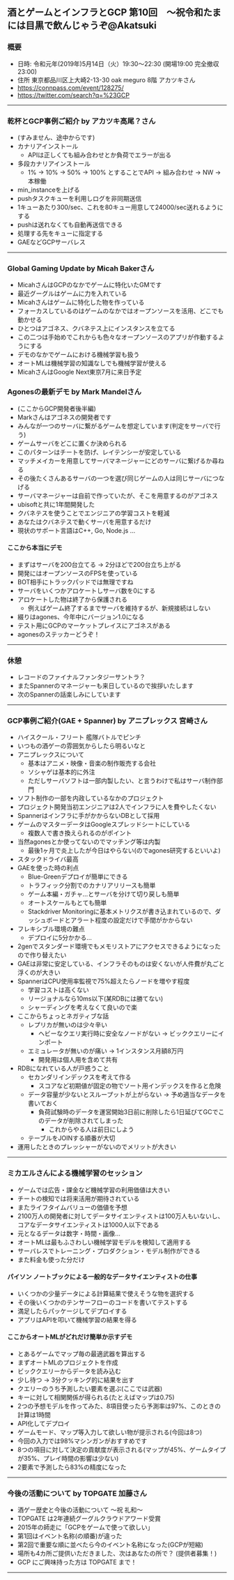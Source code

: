 酒とゲームとインフラとGCP 第10回　〜祝令和たまには目黒で飲んじゃうぞ@Akatsuki
-----

### 概要

* 日時: 令和元年(2019年)5月14日（火）19:30〜22:30 (開場19:00 完全撤収23:00)
* 住所 東京都品川区上大崎2-13-30 oak meguro 8階 アカツキさん
* https://connpass.com/event/128275/
* https://twitter.com/search?q=%23GCP

-----

### 乾杯とGCP事例ご紹介 by アカツキ高尾？さん

* (すみません、途中からです)
* カナリアインストール
    * APIは正しくても組み合わせとか負荷でエラーが出る
* 多段カナリアインストール
    * 1% -> 10% -> 50% -> 100% とすることでAPI -> 組み合わせ -> NW -> 本稼働
* min_instanceを上げる
* pushタスクキューを利用しログを非同期送信
* 1キューあたり300/sec、これを80キュー用意して24000/sec送れるようにする
* pushは送れなくても自動再送信できる
* 処理する先をキューに指定する
* GAEなどGCPサーバレス

-----

### Global Gaming Update by Micah Bakerさん

* MicahさんはGCPのなかでゲームに特化いたGMです
* 最近グーグルはゲームに力を入れている
* Micahさんはゲームに特化した物を作っている
* フォーカスしているのはゲームのなかではオープンソースを活用、どこでも動かせる
* ひとつはアゴネス、クバネテス上にインスタンスを立てる
* この二つは手始めでこれからも色々なオープンソースのアプリが作動するようにする
* デモのなかでゲームにおける機械学習も扱う
* オートMLは機械学習の知識なしでも機械学習が使える
* MicahさんはGoogle Next東京7月に来日予定

### Agonesの最新デモ by Mark Mandelさん

* (ここからGCP開発者後半編)
* Markさんはアゴネスの開発者です
* みんなが一つのサーバに繋がるゲームを想定しています(判定をサーバで行う)
* ゲームサーバをどこに置くか決められる
* このパターンはチートを防げ、レイテンシーが安定している
* マッチメイカーを用意してサーバマネージャーにどのサーバに繋げるか尋ねる
* その後たくさんあるサーバの一つを選び同じゲームの人は同じサーバにつなげる
* サーバマネージャーは自前で作っていたが、そこを用意するのがアゴネス
* ubisoftと共に1年間開発した
* クバネテスを使うことでエンジニアの学習コストを軽減
* あなたはクバネテスで動くサーバを用意するだけ
* 現状のサポート言語はC++, Go, Node.js …

#### ここから本当にデモ

* まずはサーバを200台立てる -> 2分ほどで200台立ち上がる
* 開発にはオープンソースのFPSを使っている
* BOT相手にトラックパッドでは無理ですね
* サーバをいくつかアロケートしサーバ数を0にする
* アロケートした物は終了から保護される
    * 例えばゲーム終了するまでサーバを維持するが、新規接続はしない
* 綴りはagones、今年中にバージョン1.0になる
* テスト用にGCPのマーケットプレイスにアゴネスがある
* agonesのステッカーどうぞ！

-----

### 休憩
* レコードのファイナルファンタジーサントラ？
* またSpannerのマネージャーも来日しているので挨拶いたします
* 次のSpannerの話楽しみにしています

-----

### GCP事例ご紹介(GAE + Spanner) by アニプレックス 宮崎さん

* ハイスクール・フリート 艦隊バトルでピンチ
* いつもの酒ゲーの雰囲気からしたら明るいなと
* アニプレックスについて
    * 基本はアニメ・映像・音楽の制作販売する会社
    * ソシャゲは基本的に外注
    * ただしサーバソフトは一部内製したい、と言うわけで私はサーバ制作部門
* ソフト制作の一部を内政しているなかのプロジェクト
* プロジェクト開発当初エンジニアは2人でインフラに人を費やしたくない
* Spannerはインフラに手がかからないDBとして採用
* ゲームのマスターデータはGoogleスプレッドシートにしている
    * 複数人で書き換えられるのがポイント
* 当然agonesとか使ってないのでマッチング等は内製
    * 最後1ヶ月で炎上したが今日はやらない(のでagones研究するといいよ)
* スタックドライバ最高
* GAEを使った時の利点
    * Blue-Greenデプロイが簡単にできる
    * トラフィック分割でのカナリアリリースも簡単
    * ゲーム本編・ガチャ…とサーバを分けて切り戻しも簡単
    * オートスケールもとても簡単
    * Stackdriver Monitoringに基本メトリクスが書き込まれているので、ダッシュボードとアラート程度の設定だけで手間がかからない
* フレキシブル環境の難点
    * デプロイに5分かかる…
* 2genでスタンダード環境でもメモリストアにアクセスできるようになったので作り替えたい
* GAEは非常に安定している、インフラそのものは安くないが人件費が丸ごと浮くのが大きい
* SpannerはCPU使用率監視で75%超えたらノードを増やす程度
    * 学習コストは高くない
    * リージョナルなら10ms以下(某RDBには勝てない)
    * シャーディングを考えなくて良いので楽
* ここからちょっとネガティブな話
    * レプリカが無いのは少々辛い
        * ヘビーなクエリ実行時に安全なノードがない -> ビッククエリーにインポート
    * エミュレータが無いのが痛い -> 1インスタンス月額8万円
        * 開発用は個人用を含めて共有
* RDBになれている人が戸惑うこと
    * セカンダリインデックスを考えて作る
        * スコアなど初期値が固定の物でソート用インデックスを作ると危険
    * データ容量が少ないとスループットが上がらない -> 予め適当なデータを書いておく
        * 負荷試験時のデータを運営開始3日前に削除したら1日延びてGCでこのデータが削除されてしまった
            * これからやる人は前日にしよう
    * テーブルをJOINする順番が大切
* 運用したときのプレッシャーがないのでメリットが大きい

-----

### ミカエルさんによる機械学習のセッション

* ゲームでは広告・課金など機械学習の利用価値は大きい
* チートの検知では将来活用が期待されている
* またライフタイムバリューの価値を予想
* 2100万人の開発者に対してデータサイエンティストは100万人もいないし、コアなデータサイエンティストは1000人以下である
* 元となるデータは数字・時間・画像…
* オートMLは最もふさわしい機械学習モデルを検知して適用する
* サーバレスでトレーニング・プロダクション・モデル制作ができる
* また料金も使った分だけ

#### パイソン ノートブックによる一般的なデータサイエンティストの仕事

* いくつかの少量データによる計算結果で使えそうな物を選択する
* その後いくつかのテンサーフローのコードを書いてテストする
* 満足したらパッケージしてデプロイする
* アプリはAPIを叩いて機械学習の結果を得る

#### ここからオートMLがどれだけ簡単か示すデモ

* とあるゲームでマップ毎の最適武器を算出する
* まずオートMLのプロジェクトを作成
* ビッククエリーからデータを読み込む
* 少し待つ -> 3分クッキング的に結果を出す
* クエリーのうち予測したい要素を選ぶ(ここでは武器)
* キーに対して相関関係が得られる(たとえばマップは0.75)
* 2つの予想モデルを作ってみた、8項目使ったら予測率は97%、このときの計算は1時間
* API化してデプロイ
* ゲームモード、マップ等入力して欲しい物が提示される(今回は8つ)
* 今回の入力では98%マシンガンがおすすめです
* 8つの項目に対して決定の貢献度が表示される(マップが45%、ゲームタイプが35%、プレイ時間の影響は少ない)
* 2要素で予測したら83%の精度になった

-----

### 今後の活動について by TOPGATE 加藤さん

* 酒ゲー歴史と今後の活動について 〜祝 礼和〜
* TOPGATE は2年連続グーグルクラウドアワード受賞
* 2015年の師走に「GCPをゲームで使って欲しい」
* 第1回はイベント名称(の順番)が違った
* 第2回で重要な順に並べたら今のイベント名称になった(GCPが短縮)
* 場所も4カ所ご提供いただきました、次はあなたの所で？ (提供者募集！)
* GCP にご興味持った方は TOPGATE まで！

-----
